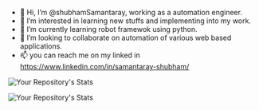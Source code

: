 - 👋 Hi, I’m @shubhamSamantaray, working as a automation engineer. 
- 👀 I’m interested in learning new stuffs and implementing into my work.
- 🌱 I’m currently learning robot framewok using python.
- 💞️ I’m looking to collaborate on automation of various web based applications.
- 📫 you can reach me on my linked in https://www.linkedin.com/in/samantaray-shubham/

![Your Repository's Stats](https://github-readme-stats.vercel.app/api?username=shubhamSamantaray&show_icons=true)

![Your Repository's Stats](https://github-readme-stats.vercel.app/api/top-langs/?username=shubhamSamantaray&theme=blue-green)
<!---
shubhamSamantaray/shubhamSamantaray is a ✨ special ✨ repository because its `README.md` (this file) appears on your GitHub profile.
You can click the Preview link to take a look at your changes.
--->
